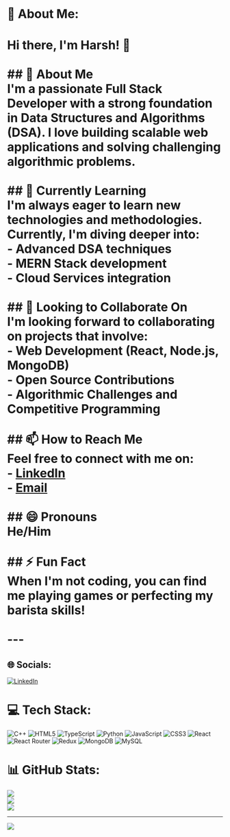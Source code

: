 # 💫 About Me:
# Hi there, I'm Harsh! 👋<br><br>## 👀 About Me<br>I'm a passionate **Full Stack Developer** with a strong foundation in **Data Structures and Algorithms (DSA)**. I love building scalable web applications and solving challenging algorithmic problems.<br><br>## 🌱 Currently Learning<br>I'm always eager to learn new technologies and methodologies. Currently, I'm diving deeper into:<br>- **Advanced DSA** techniques<br>- **MERN Stack** development<br>- **Cloud Services** integration<br><br>## 💞️ Looking to Collaborate On<br>I'm looking forward to collaborating on projects that involve:<br>- **Web Development** (React, Node.js, MongoDB)<br>- **Open Source Contributions**<br>- **Algorithmic Challenges** and Competitive Programming<br><br>## 📫 How to Reach Me<br>Feel free to connect with me on:<br>- **[LinkedIn](https://www.linkedin.com/in/harsh-837b5a291?utm_source=share&utm_campaign=share_via&utm_content=profile&utm_medium=android_app)**<br>- **[Email](mailto:harshsingh94070@gmail.com)**<br><br>## 😄 Pronouns<br>He/Him<br><br>## ⚡ Fun Fact<br>When I'm not coding, you can find me playing games or perfecting my barista skills!<br><br>---


## 🌐 Socials:
[![LinkedIn](https://img.shields.io/badge/LinkedIn-%230077B5.svg?logo=linkedin&logoColor=white)](https://linkedin.com/in/https://www.linkedin.com/in/harsh-837b5a291?utm_source=share&utm_campaign=share_via&utm_content=profile&utm_medium=android_app) 

# 💻 Tech Stack:
![C++](https://img.shields.io/badge/c++-%2300599C.svg?style=for-the-badge&logo=c%2B%2B&logoColor=white) ![HTML5](https://img.shields.io/badge/html5-%23E34F26.svg?style=for-the-badge&logo=html5&logoColor=white) ![TypeScript](https://img.shields.io/badge/typescript-%23007ACC.svg?style=for-the-badge&logo=typescript&logoColor=white) ![Python](https://img.shields.io/badge/python-3670A0?style=for-the-badge&logo=python&logoColor=ffdd54) ![JavaScript](https://img.shields.io/badge/javascript-%23323330.svg?style=for-the-badge&logo=javascript&logoColor=%23F7DF1E) ![CSS3](https://img.shields.io/badge/css3-%231572B6.svg?style=for-the-badge&logo=css3&logoColor=white) ![React](https://img.shields.io/badge/react-%2320232a.svg?style=for-the-badge&logo=react&logoColor=%2361DAFB) ![React Router](https://img.shields.io/badge/React_Router-CA4245?style=for-the-badge&logo=react-router&logoColor=white) ![Redux](https://img.shields.io/badge/redux-%23593d88.svg?style=for-the-badge&logo=redux&logoColor=white) ![MongoDB](https://img.shields.io/badge/MongoDB-%234ea94b.svg?style=for-the-badge&logo=mongodb&logoColor=white) ![MySQL](https://img.shields.io/badge/mysql-4479A1.svg?style=for-the-badge&logo=mysql&logoColor=white)
# 📊 GitHub Stats:
![](https://github-readme-stats.vercel.app/api?username=harsh5225&theme=dark&hide_border=false&include_all_commits=false&count_private=false)<br/>
![](https://github-readme-streak-stats.herokuapp.com/?user=harsh5225&theme=dark&hide_border=false)<br/>
![](https://github-readme-stats.vercel.app/api/top-langs/?username=harsh5225&theme=dark&hide_border=false&include_all_commits=false&count_private=false&layout=compact)

---
[![](https://visitcount.itsvg.in/api?id=harsh5225&icon=0&color=0)](https://visitcount.itsvg.in)

<!-- Proudly created with GPRM ( https://gprm.itsvg.in ) -->
